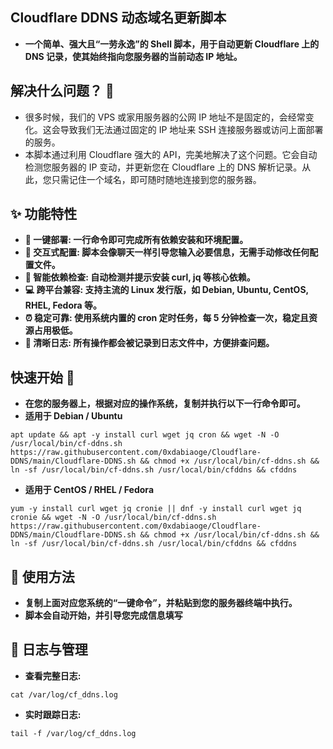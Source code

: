 ## **Cloudflare DDNS 动态域名更新脚本**
- **一个简单、强大且“一劳永逸”的 Shell 脚本，用于自动更新 Cloudflare 上的 DNS 记录，使其始终指向您服务器的当前动态 IP 地址。**
## **解决什么问题？ 🤔**
- 很多时候，我们的 VPS 或家用服务器的公网 IP 地址不是固定的，会经常变化。这会导致我们无法通过固定的 IP 地址来 SSH 连接服务器或访问上面部署的服务。
- 本脚本通过利用 Cloudflare 强大的 API，完美地解决了这个问题。它会自动检测您服务器的 IP 变动，并更新您在 Cloudflare 上的 DNS 解析记录。从此，您只需记住一个域名，即可随时随地连接到您的服务器。
## **✨ 功能特性**
- **🚀 一键部署: 一行命令即可完成所有依赖安装和环境配置。**
- **💬 交互式配置: 脚本会像聊天一样引导您输入必要信息，无需手动修改任何配置文件。**
- **🧩 智能依赖检查: 自动检测并提示安装 curl, jq 等核心依赖。**
- **💻 跨平台兼容: 支持主流的 Linux 发行版，如 Debian, Ubuntu, CentOS, RHEL, Fedora 等。**
- **⏰ 稳定可靠: 使用系统内置的 cron 定时任务，每 5 分钟检查一次，稳定且资源占用极低。**
- **📄 清晰日志: 所有操作都会被记录到日志文件中，方便排查问题。**

## **快速开始 🚀**
- **在您的服务器上，根据对应的操作系统，复制并执行以下一行命令即可。**
- **适用于 Debian / Ubuntu**
```
apt update && apt -y install curl wget jq cron && wget -N -O /usr/local/bin/cf-ddns.sh https://raw.githubusercontent.com/0xdabiaoge/Cloudflare-DDNS/main/Cloudflare-DDNS.sh && chmod +x /usr/local/bin/cf-ddns.sh && ln -sf /usr/local/bin/cf-ddns.sh /usr/local/bin/cfddns && cfddns
```
- **适用于 CentOS / RHEL / Fedora**
```
yum -y install curl wget jq cronie || dnf -y install curl wget jq cronie && wget -N -O /usr/local/bin/cf-ddns.sh https://raw.githubusercontent.com/0xdabiaoge/Cloudflare-DDNS/main/Cloudflare-DDNS.sh && chmod +x /usr/local/bin/cf-ddns.sh && ln -sf /usr/local/bin/cf-ddns.sh /usr/local/bin/cfddns && cfddns
```
## **📝 使用方法**
- **复制上面对应您系统的“一键命令”，并粘贴到您的服务器终端中执行。**
- **脚本会自动开始，并引导您完成信息填写**
## **📜 日志与管理**
- **查看完整日志:**
```
cat /var/log/cf_ddns.log
```
- **实时跟踪日志:**
```
tail -f /var/log/cf_ddns.log
```
